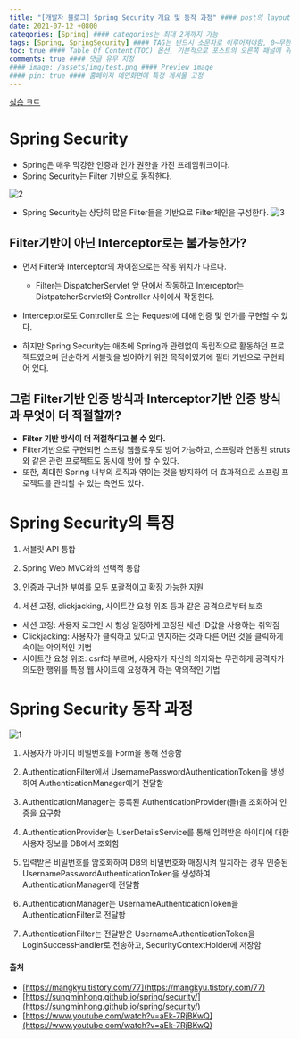 ```yaml
---
title: "[개발자 블로그] Spring Security 개요 및 동작 과정" #### post의 layout이 기본적으로 post로 설정되어있어서 Front Matter에 따로 layout변수를 만들어 주지 않아도 됨
date: 2021-07-12 +0800
categories: [Spring] #### categories는 최대 2개까지 가능
tags: [Spring, SpringSecurity] #### TAG는 반드시 소문자로 이루어져야함, 0~무한개까지 지정 가능
toc: true #### Table Of Content(TOC) 옵션, 기본적으로 포스트의 오른쪽 패널에 위치
comments: true #### 댓글 유무 지정
#### image: /assets/img/test.png #### Preview image
#### pin: true #### 홈페이지 메인화면에 특정 게시물 고정
---
```


[실습 코드](https://github.com/jeonyoungho/spring-security)

# Spring Security
- Spring은 매우 막강한 인증과 인가 권한을 가진 프레임워크이다.
- Spring Security는 Filter 기반으로 동작한다.

![2](https://user-images.githubusercontent.com/44339530/125277665-b0e8d280-e34c-11eb-8824-49f194546c71.jpeg)<br>

- Spring Security는 상당히 많은 Filter들을 기반으로 Filter체인을 구성한다.
![3](https://user-images.githubusercontent.com/44339530/125278152-53a15100-e34d-11eb-98a2-0e8734674451.jpeg)<br>

## Filter기반이 아닌 Interceptor로는 불가능한가?
- 먼저 Filter와 Interceptor의 차이점으로는 작동 위치가 다르다.
    - Filter는 DispatcherServlet 앞 단에서 작동하고 Interceptor는 DistpatcherServlet와 Controller 사이에서 작동한다.

- Interceptor로도 Controller로 오는 Request에 대해 인증 및 인가를 구현할 수 있다.
- 하지만 Spring Security는 애초에 Spring과 관련없이 독립적으로 활동하던 프로젝트였으며 단순하게 서블릿을 방어하기 위한 목적이였기에 필터 기반으로 구현되어 있다.

## 그럼 Filter기반 인증 방식과 Interceptor기반 인증 방식과 무엇이 더 적절할까?
- <b>Filter 기반 방식이 더 적절하다고 볼 수 있다.</b>
- Filter기반으로 구현되면 스프링 웹플로우도 방어 가능하고, 스프링과 연동된 struts와 같은 관련 프로젝트도 동시에 방어 할 수 있다.
- 또한, 최대한 Spring 내부의 로직과 엮이는 것을 방지하여 더 효과적으로 스프링 프로젝트를 관리할 수 있는 측면도 있다.

# Spring Security의 특징
1) 서블릿 API 통합<br>

2) Spring Web MVC와의 선택적 통합<br>

3) 인증과 구너한 부여를 모두 포괄적이고 확장 가능한 지원<br>

4) 세션 고정, clickjacking, 사이트간 요청 위조 등과 같은 공격으로부터 보호<br>
- 세션 고정: 사용자 로그인 시 항상 일정하게 고정된 세션 ID값을 사용하는 취약점
- Clickjacking: 사용자가 클릭하고 있다고 인지하는 것과 다른 어떤 것을 클릭하게 속이는 악의적인 기법
- 사이트간 요청 위조: csrf라 부르며, 사용자가 자신의 의지와는 무관하게 공격자가 의도한 행위를 특정 웹 사이트에 요청하게 하는 악의적인 기법

# Spring Security 동작 과정 
![1](https://user-images.githubusercontent.com/44339530/125274415-e986ad00-e348-11eb-90f7-d53485de0495.png)<br>

1) 사용자가 아이디 비밀번호를 Form을 통해 전송함<br>

2) AuthenticationFilter에서 UsernamePasswordAuthenticationToken을 생성하여 AuthenticationManager에게 전달함<br>

3) AuthenticationManager는 등록된 AuthenticationProvider(들)을 조회하여 인증을 요구함<br>

4) AuthenticationProvider는 UserDetailsService를 통해 입력받은 아이디에 대한 사용자 정보를 DB에서 조회함<br>

5) 입력받은 비밀번호를 암호화하여 DB의 비밀번호화 매칭시켜 일치하는 경우 인증된 UsernamePasswordAuthenticationToken을 생성하여 AuthenticationManager에 전달함<br>

6) AuthenticationManager는 UsernameAuthenticationToken을 AuthenticationFilter로 전달함<br>

7) AuthenticationFilter는 전달받은 UsernameAuthenticationToken을 LoginSuccessHandler로 전송하고, SecurityContextHolder에 저장함<br>

#### 출처
- [https://mangkyu.tistory.com/77](https://mangkyu.tistory.com/77)
- [https://sungminhong.github.io/spring/security/](https://sungminhong.github.io/spring/security/)
- [https://www.youtube.com/watch?v=aEk-7RjBKwQ](https://www.youtube.com/watch?v=aEk-7RjBKwQ)